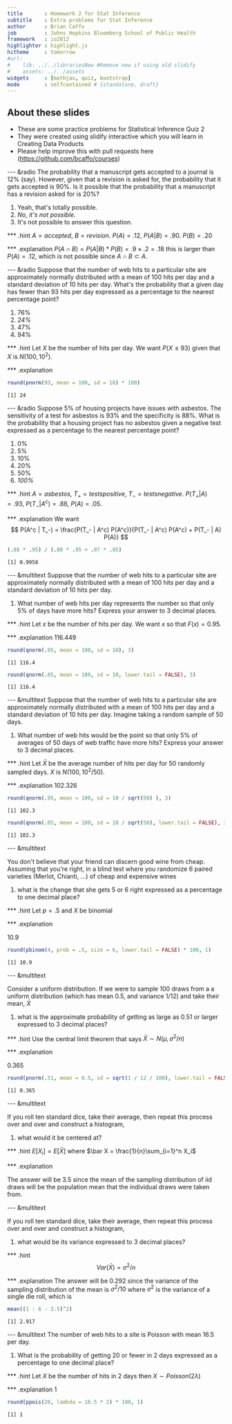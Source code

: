 ```yaml
---
title       : Homework 2 for Stat Inference
subtitle    : Extra problems for Stat Inference
author      : Brian Caffo
job         : Johns Hopkins Bloomberg School of Public Health
framework   : io2012
highlighter : highlight.js  
hitheme     : tomorrow       
#url:
#    lib: ../../librariesNew #Remove new if using old slidify
#    assets: ../../assets
widgets     : [mathjax, quiz, bootstrap]
mode        : selfcontained # {standalone, draft}
---
```




## About these slides
- These are some practice problems for Statistical Inference Quiz 2
- They were created using slidify interactive which you will learn in 
Creating Data Products
- Please help improve this with pull requests here
(https://github.com/bcaffo/courses)

--- &radio
The probability that a manuscript gets accepted to a journal is 12% (say). However,
given that a revision is asked for, the probability that it gets accepted
is 90%. Is it possible that the probability that a manuscript has a revision
asked for is 20%? 

1. Yeah, that's totally possible.
2. _No, it's not possible._
3. It's not possible to answer this question.

*** .hint
$A = accepted$, $B = revision$. $P(A) = .12$, $P(A | B) = .90$. $P(B) = .20$

*** .explanation
$P(A \cap B) = P(A | B) * P(B) = .9 \times .2 = .18$ this is larger than
$P(A) = .12$, which is not possible since $A \cap B \subset A$.


--- &radio
Suppose that the number of web hits to a particular site are approximately normally
distributed with a mean of 100 hits per day and a standard deviation of 10 hits per day. What's the probability that a given day has fewer than 93 hits per day
expressed as a percentage to the nearest percentage point?

1. 76%
2. _24%_
3. 47%
4. 94%

*** .hint
Let $X$ be the number of hits per day. We want $P(X \leq 93)$ given that
$X$ is $N(100, 10^2)$.

*** .explanation

```r
round(pnorm(93, mean = 100, sd = 10) * 100)
```

```
[1] 24
```



--- &radio
Suppose 5% of housing projects have issues with asbestos. The sensitivity of a test
for asbestos is 93% and the specificity is 88%. What is the probability that a 
housing project has no asbestos given a negative test expressed as a percentage
to the nearest percentage point?

1. 0%
2. 5%
3. 10%
4. 20%
5. 50%
6. _100%_

*** .hint
$A = asbestos$, $T_+ = tests positive$, $T_- = tests negative$. 
$P(T_+ | A) = .93$, $P(T_- | A^c) = .88$, $P(A) = .05$.

*** .explanation
We want
$$
P(A^c | T_-) = \frac{P(T_- | A^c) P(A^c)}{P(T_- | A^c) P(A^c) + P(T_- | A) P(A)}
$$

```r
(.88 * .95) / (.88 * .95 + .07 * .05)
```

```
[1] 0.9958
```




---  &multitext
Suppose that the number of web hits to a particular site are approximately normally
distributed with a mean of 100 hits per day and a standard deviation of 10 hits per day. 

1. What number of web hits per day represents the number so that only
5% of days have more hits? Express your answer to 3 decimal places.



*** .hint
Let $x$ be the number of hits per day. We want $x$ so that $F(x) = 0.95$.

*** .explanation
<span class="answer">116.449</span>

```r
round(qnorm(.95, mean = 100, sd = 10), 3)
```

```
[1] 116.4
```

```r
round(qnorm(.05, mean = 100, sd = 10, lower.tail = FALSE), 3)
```

```
[1] 116.4
```



---  &multitext
Suppose that the number of web hits to a particular site are approximately normally
distributed with a mean of 100 hits per day and a standard deviation of 10 hits per day. Imagine taking a random sample of 50 days. 

1. What number of web hits would
be the point so that only 5% of averages of 50 days of web traffic have more hits? 
Express your answer to 3 decimal places. 

*** .hint
Let $\bar X$ be the average number of hits per day for 50 randomly sampled days.
$X$ is $N(100, 10^2 / 50)$.

*** .explanation
<span class="answer">102.326</span>
 

```r
round(qnorm(.95, mean = 100, sd = 10 / sqrt(50) ), 3)
```

```
[1] 102.3
```

```r
round(qnorm(.05, mean = 100, sd = 10 / sqrt(50), lower.tail = FALSE), 3)
```

```
[1] 102.3
```


--- &multitext

You don't believe that your friend can discern good wine from cheap. Assuming
that you're right, in a blind test where you randomize 6 paired varieties (Merlot,
Chianti, ...) of cheap and expensive wines

1. what is the change that she gets 5 or 6 right expressed as a percentage
to one decimal place?

*** .hint
Let $p=.5$ and $X$ be binomial

*** .explanation

<span class="answer">10.9</span>


```r
round(pbinom(4, prob = .5, size = 6, lower.tail = FALSE) * 100, 1)
```

```
[1] 10.9
```


--- &multitext

Consider a uniform distribution. If we were to sample 100 draws from a 
a uniform distribution (which has mean 0.5, and variance 1/12) and take their
mean, $\bar X$

1. what is the approximate probability of getting as large as 0.51 or larger expressed to 3 decimal places?

*** .hint
Use the central limit theorem that says $\bar X \sim N(\mu, \sigma^2/n)$

*** .explanation

<span class="answer"> 0.365</span>


```r
round(pnorm(.51, mean = 0.5, sd = sqrt(1 / 12 / 100), lower.tail = FALSE), 3)
```

```
[1] 0.365
```



--- &multitext

If you roll ten standard dice, take their average, then repeat this process over and over and construct a histogram, 

1. what would it be centered at?


*** .hint
$E[X_i] = E[\bar X]$ where $\bar X = \frac{1}{n}\sum_{i=1}^n X_i$

*** .explanation


The answer will be  <span class="answer">3.5</span> since the mean of the
sampling distribution of iid draws will be the population mean that the
individual draws were taken from.

--- &multitext

If you roll ten standard dice, take their average, then repeat this process over and over and construct a histogram, 

1. what would be its variance expressed to 3 decimal places?

*** .hint
$$Var(\bar X) = \sigma^2 /n$$

*** .explanation
The answer will be <span class="answer">0.292</span> 
since the variance of the sampling distribution of the mean is $\sigma^2/10$
where $\sigma^2$ is the variance of a single die roll, which is 


```r
mean((1 : 6 - 3.5)^2)
```

```
[1] 2.917
```


--- &multitext
The number of web hits to a site is Poisson with mean 16.5 per day. 

1. What is the probability of getting 20 or fewer in 2 days expressed
as a percentage to one decimal place?

*** .hint
Let $X$ be the number of hits in 2 days then $X \sim Poisson(2\lambda)$

*** .explanation
<span class="answer">1</span>


```r
round(ppois(20, lambda = 16.5 * 2) * 100, 1)
```

```
[1] 1
```




